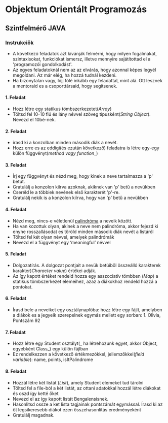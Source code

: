 # Objektum Orientált Programozás
## Szintfelmérő JAVA

### Instrukciők

* A kóvetkezó feladatok azt kívánják felmérni, hogy milyen fogalmakat, szintaxisokat, funkciókat ismersz, illetve mennyire sajátítottad el a 'programozói gondolkodást'.
* Az egyes feladatoknál nem az az elvárás, hogy azonnal képes legyél megoldani. Az már elég, ha hozzá tudnál kezdeni. 
* Ha bizonytalan vagy, lójj fólé inkább egy feladattal, mint alá. Ott lesznek a mentoraid es a csoporttársaid, hogy segítsenek.


####    1. Feladat 	
*   Hozz létre egy statikus tömbszerkezetet(_Array_)
*   Töltsd fel 10-10 fiú és lány névvel szöveg típusként(_String Object_). Nevezd el 10bé-nek.

####    2. Feladat 	
*   írasd ki a konzolban minden második diák a nevét.
*   Hozz erre es az eddigi(és ezután következő) feladatra is létre egy-egy külön függvényt(_method vagy function__)


####    3. Feladat 
*   Írj egy függvényt és nézd meg, hogy kinek a neve tartalmazza a 'p' betút.
*   Gratulálj a konzolon kiírva azoknak, akiknek van 'p' betű a nevükben
*   Cseréld le a többiek nevének első karakterét 'p'-re.
*   Gratulálj nekik is a konzolon kiírva, hogy van 'p' betű a nevükben
 

####    4. Feladat 
*   Nézd meg, nincs-e véletlenül [palindróma](https://hu.wikipedia.org/wiki/Palindrom) a neveik között. 
*   Ha van kozottuk olyan, akinek a neve nem palindróma, akkor fejezd ki enyhe rosszallásodat es töröld minden második diák nevét a listáról
*   Töltsd fel két olyan névvel, amelyek palindrómák
*   Nevezd el a függvényt egy ‘meaningful’ névvel


####    5. Feladat 
*   Dolgozatírás. A dolgozat pontjait a nevük betúiből összeálló karakterek karakter)_Character value_) értékei adják. 
*   Az így kapott értéket rendeld hozza egy asszociatív tömbben (_Map_) a statikus tömbszerkezet elemeihez, azaz a diákokhoz rendeld hozzá a pontokat.


####    6. Feladat  
*   Írasd bele a neveiket egy osztálynaplöba: hozz létre egy fájlt, amelyben a diákok es a jegyeik szerepelnek egymás mellett egy sorban: 1. Olivia, Pontszám 92


####    7. Feladat  
*   Hozz létre egy Student osztályt(_ ha létrehozunk egyet, akkor Object, egyebként Class_)  egy külön fájlban
*   Ez rendelkezzen a következő értékmezókkel, jellemzőkkel(_field variable_): name, points, isItPalindrome

####    8. Feladat 
*   Hozzál létre két listát )_List_), amely Student elemeket tud tárolni
*   Töltsd fel a file-ból a két listát, az ottani adatokkal hozzál létre diákokat és oszd így ketté őket
*   Nevezd el az így kapott listát Bengalensisnek. 
*   Hasonlitsd ossze a ket lista tagjainak pontszámát egymással. Írasd ki az öt legsikeresebb diákot ezen összehasonlítás eredményeként
*   Gratulálj magadnak.

